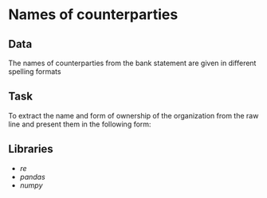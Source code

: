 # Names of counterparties
## Data
The names of counterparties from the bank statement are given in different spelling formats
## Task
To extract the name and form of ownership of the organization from the raw line and present them in the following form:
## Libraries
* *re*
* *pandas*
* *numpy*
